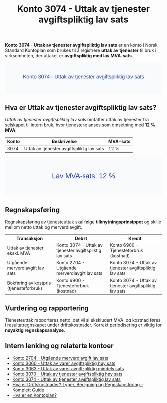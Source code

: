 ﻿---
title: "Konto 3074 - Uttak av tjenester avgiftspliktig lav sats"
seoTitle: "Konto 3074 | Uttak av tjenester lav sats | Kontoplan"
description: "Konto 3074 brukes til å registrere uttak av tjenester til intern bruk med 12 % MVA. Inneholder bruksområder, bokføring, periodisering og rapportering."
summary: "Konto 3074: uttak av tjenester med lav MVA-sats. Når og hvordan bokføre."
---

**Konto 3074 - Uttak av tjenester avgiftspliktig lav sats** er en konto i Norsk Standard Kontoplan som brukes til å registrere **uttak av tjenester** til bruk i virksomheten, der uttaket er **avgiftspliktig med lav MVA-sats**.

![Illustrasjon av konto 3074 Uttak av tjenester avgiftspliktig lav sats](3074-uttak-av-tjenester-avgiftspliktig-lav-sats-image.svg)

## Hva er Uttak av tjenester avgiftspliktig lav sats?

*Uttak av tjenester avgiftspliktig lav sats* omfatter uttak av tjenester fra selskapet til intern bruk, hvor tjenestene anses som omsetning med **12 % MVA**.

| Konto | Beskrivelse                                        | MVA-sats |
|-------|----------------------------------------------------|----------|
| 3074  | Uttak av tjenester avgiftspliktig lav sats         | 12 %     |

![Lav MVA-sats: 12 %](3074-mva-lav-sats.svg)

## Regnskapsføring

Regnskapsføring av tjenesteuttak skal følge **tilknytningsprinsippet** og skille mellom netto uttak og merverdiavgift.

| Transaksjon                                 | Debet                                                 | Kredit                                                 |
|---------------------------------------------|-------------------------------------------------------|--------------------------------------------------------|
| Uttak av tjenester ekskl. MVA               | Konto 3074 - Uttak av tjenester avgiftspliktig lav sats | Konto 6900 - Tjenesteforbruk (kostnad)                 |
| Utgående merverdiavgift lav sats            | Konto 2704 - Utgående merverdiavgift lav sats          | Konto 3074 - Uttak av tjenester avgiftspliktig lav sats |
| Bokføring av kostpris (tjenesteforbruk)     | Konto 6900 - Tjenesteforbruk (kostnad)                 | Konto 3074 - Uttak av tjenester avgiftspliktig lav sats |

## Vurdering og rapportering

Tjenesteuttak rapporteres netto, det vil si ekskludert MVA, og kostnad føres i resultatregnskapet under driftskostnader. Korrekt periodisering er viktig for **nøyaktig regnskapsanalyse**.

## Intern lenking og relaterte kontoer

* [Konto 2704 - Utgående merverdiavgift lav sats](/blogs/kontoplan/2704-utgaende-merverdiavgift-lav-sats "Konto 2704 - Utgående merverdiavgift lav sats")
* [Konto 3060 - Uttak av varer avgiftspliktig høy sats](/blogs/kontoplan/3060-uttak-av-varer-avgiftspliktig-hoy-sats "Konto 3060 - Uttak av varer avgiftspliktig høy sats")
* [Konto 3063 - Uttak av varer avgiftspliktig middels sats](/blogs/kontoplan/3063-uttak-av-varer-avgiftspliktig-middels-sats "Konto 3063 - Uttak av varer avgiftspliktig middels sats")
* [Konto 3070 - Uttak av tjenester avgiftspliktig høy sats](/blogs/kontoplan/3070-uttak-av-tjenester-avgiftspliktig-hoy-sats "Konto 3070 - Uttak av tjenester avgiftspliktig høy sats")
* [Konto 3074 - Uttak av tjenester avgiftspliktig lav sats](/blogs/kontoplan/3074-uttak-av-tjenester-avgiftspliktig-lav-sats "Konto 3074 - Uttak av tjenester avgiftspliktig lav sats")
* [Hva er Driftskostnader? Typer, Beregning og Regnskapsføring - Komplett Guide](/blogs/regnskap/hva-er-driftskostnader "Hva er Driftskostnader? Typer, Beregning og Regnskapsføring - Komplett Guide")
* [Hva er en Kontoplan?](/blogs/regnskap/hva-er-kontoplan "Hva er en Kontoplan? Komplett Guide til Kontoplaner i Norsk Regnskap")






